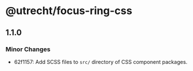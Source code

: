 # @utrecht/focus-ring-css

## 1.1.0

### Minor Changes

- 62f1157: Add SCSS files to `src/` directory of CSS component packages.
